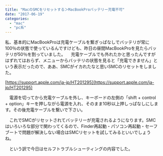 ```yaml
---
title: "MacのSMCをリセットする＞MacBookProバッテリー充電不可"
date: "2017-06-19"
categories: 
  - "mac"
  - "pc系"
---
```


私、基本的にMacBookProは充電ケーブルを繋ぎっぱなしでバッテリが常に100％の状態で使っているんですけども、昨日の昼間MacBookProを見たらバッテリが50％を割っていました。 　充電ケーブルでも外れたかと思ったんですがはずれてはおらず、メニューからバッテリの状態を見ると「充電できません」という表示だったので、ああ、SMCがイカれたなと思いSMCのリセットをしました。

[https://support.apple.com/ja-jp/HT201295](https://support.apple.com/ja-jp/HT201295)

　電源を切ってから充電ケーブルを外し、キーボードの左側の「shift + control + option」キーを押しながら電源を入れ、そのまま10秒以上押しっぱなしにします。その後充電ケーブルを繋いで下さい。

　これでSMCがリセットされてバッテリーが充電されるようになります。SMCはいろいろな部分で関わってくるので、Finder再起動・パソコン再起動・セーフブートで問題が解決しない場合はSMCリセットを試してみるといいでしょうね。

　という訳で今日はセルフトラブルシューティングの内容でした。

